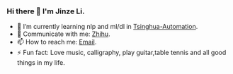 ### Hi there 👋 I'm Jinze Li.

- 🌱 I’m currently learning nlp and ml/dl in [Tsinghua-Automation](https://www.au.tsinghua.edu.cn/).
- 💬 Communicate with me: [Zhihu](https://www.zhihu.com/people/coder_duibai).
- 📫 How to reach me: [Email](mailto:li-jz18@tsinghua.org.cn).
- ⚡ Fun fact: Love music, calligraphy, play guitar,table tennis and all good things in my life.
